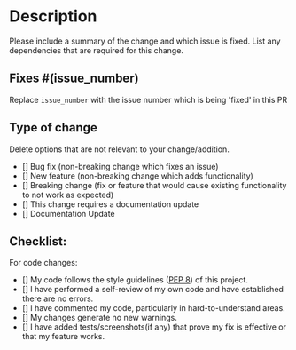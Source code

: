 # Description

Please include a summary of the change and which issue is fixed. List any dependencies that are required for this change.

## Fixes #(issue_number)

Replace `issue_number` with the issue number which is being 'fixed' in this PR

## Type of change

Delete options that are not relevant to your change/addition.

- [] Bug fix (non-breaking change which fixes an issue)
- [] New feature (non-breaking change which adds functionality)
- [] Breaking change (fix or feature that would cause existing functionality to not work as expected)
- [] This change requires a documentation update
- [] Documentation Update

## Checklist:

For code changes:

- [] My code follows the style guidelines ([PEP 8](https://pep8.org/)) of this project.
- [] I have performed a self-review of my own code and have established there are no errors.
- [] I have commented my code, particularly in hard-to-understand areas.
- [] My changes generate no new warnings.
- [] I have added tests/screenshots(if any) that prove my fix is effective or that my feature works.
